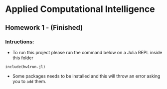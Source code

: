 # Applied Computational Intelligence

## Homework 1 - (Finished)
### Intructions:
- To run this project please run the command below on a Julia REPL inside this folder

```include(hw1run.jl)```

- Some packages needs to be installed and this will throw an error asking you to ```add``` them.

